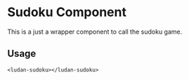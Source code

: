 # Sudoku Component

This is a just a wrapper component to call the sudoku game.

## Usage

```
<ludan-sudoku></ludan-sudoku>
```
